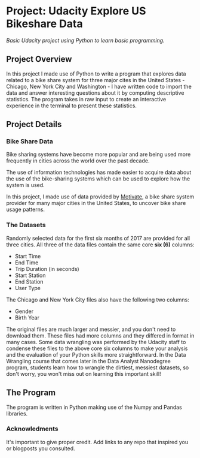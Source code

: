 # Project: Udacity Explore US Bikeshare Data
_Basic Udacity project using Python to learn basic programming._

## Project Overview
In this project I made  use of Python to write a program that explores data related to a bike share system for three major cites in the United States - Chicago, New York City and Washington - I have written code to import the data and answer interesting questions about it by computing descriptive statistics. The program takes in raw input to create an interactive experience in the terminal to present these statistics.

## Project Details

### Bike Share Data
Bike sharing systems have become more popular and are being used more frequently in cities across the world over the past decade.

The use of information technologies has made easier to acquire data about the use of the bike-sharing systems which can be used to explore how the system is used.

In this project, I made use of data provided by [Motivate](https://www.motivateco.com/), a bike share system provider for many major cities in the United States, to uncover bike share usage patterns.

### The Datasets
Randomly selected data for the first six months of 2017 are provided for all three cities. All three of the data files contain the same core **six (6)** columns:

+ Start Time
+ End Time
+ Trip Duration (in seconds)
+ Start Station
+ End Station
+ User Type

The Chicago and New York City files also have the following two columns:

+ Gender
+ Birth Year

The original files are much larger and messier, and you don't need to download them. These files had more columns and they differed in format in many cases. Some data wrangling was performed by the Udacity staff to condense these files to the above core six columns to make your analysis and the evaluation of your Python skills more straightforward. In the Data Wrangling course that comes later in the Data Analyst Nanodegree program, students learn how to wrangle the dirtiest, messiest datasets, so don't worry, you won't miss out on learning this important skill!

## The Program
The program is written in Python making use of the Numpy and Pandas libraries.

### Acknowledments
It's important to give proper credit. Add links to any repo that inspired you or blogposts you consulted.
